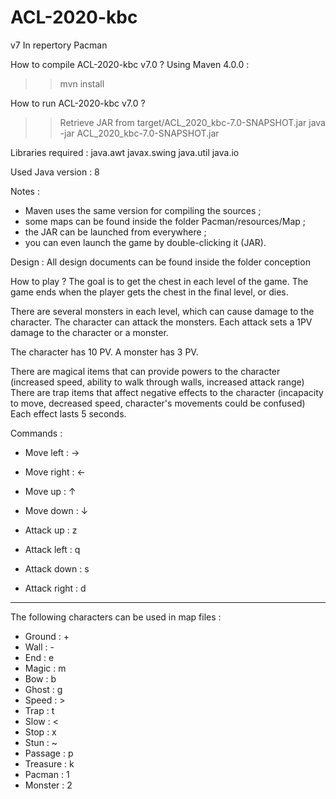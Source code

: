 # ACL-2020-kbc

v7
In repertory Pacman

How to compile ACL-2020-kbc v7.0 ?
Using Maven 4.0.0 :
>> mvn install

How to run ACL-2020-kbc v7.0 ?
>> Retrieve JAR from target/ACL_2020_kbc-7.0-SNAPSHOT.jar
>> java -jar ACL_2020_kbc-7.0-SNAPSHOT.jar

Libraries required :
java.awt
javax.swing
java.util
java.io

Used Java version : 8

Notes :

- Maven uses the same version for compiling the sources ;
- some maps can be found inside the folder Pacman/resources/Map ;
- the JAR can be launched from everywhere ;
- you can even launch the game by double-clicking it (JAR).

Design :
All design documents can be found inside the folder conception

How to play ?
The goal is to get the chest in each level of the game.
The game ends when the player gets the chest in the final level, or dies.

There are several monsters in each level, which can cause damage to the character.
The character can attack the monsters.
Each attack sets a 1PV damage to the character or a monster.

The character has 10 PV.
A monster has 3 PV.

There are magical items that can provide powers to the character (increased speed, ability to walk through walls, increased attack range)
There are trap items that affect negative effects to the character (incapacity to move, decreased speed, character's movements could be confused)
Each effect lasts 5 seconds.

Commands :
- Move left : →
- Move right : ←
- Move up : ↑
- Move down : ↓

- Attack up : z
- Attack left : q
- Attack down : s
- Attack right : d
---

The following characters can be used in map files :
- Ground : +
- Wall : -
- End : e
- Magic : m
- Bow : b
- Ghost : g
- Speed : >
- Trap : t
- Slow : <
- Stop : x
- Stun : ~
- Passage : p
- Treasure : k
- Pacman : 1
- Monster : 2
